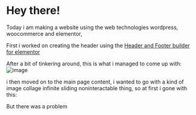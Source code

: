 # Hey there!

Today i am making a website using the web technologies wordpress, woocommerce and elementor,

First i worked on creating the header using the [Header and Footer builder for elementor](https://wordpress.org/plugins/header-footer-elementor/)

After a bit of tinkering around, this is what i managed to come up with:
![image](https://github.com/user-attachments/assets/2c44f772-7b84-4419-82ed-4831e2064135)

i then moved on to the main page content, i wanted to go with a kind of image collage infinite sliding noninteractable thing, so at first i gone with this:

But there was a problem


